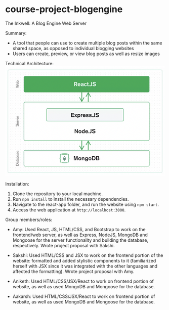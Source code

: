 # course-project-blogengine

The Inkwell: A Blog Engine Web Server

Summary:
- A tool that people can use to create multiple blog posts within the same shared space, as opposed to individual blogging websites
- Users can create, preview, or view blog posts as well as resize images

Technical Architecture:
![diagram](blog/react-app/public/technical-architecture.png)

Installation: 
1. Clone the repository to your local machine.
2. Run `npm install` to install the necessary dependencies.
3. Navigate to the react-app folder, and run the website using `npm start`.
4. Access the web application at `http://localhost:3000`.


Group members/roles:

- Amy: Used React, JS, HTML/CSS, and Bootstrap to work on the frontend/web server, as well as Express, NodeJS, MongoDB and Mongoose for the server functionality and building the database, respectively. Wrote project proposal with Sakshi.

- Sakshi: Used HTML/CSS and JSX to work on the frontend portion of the website: formatted and added stylistic components to it (familiarized herself with JSX since it was integrated with the other languages and affected the formatting). Wrote project proposal with Amy. 

- Aniketh: Used HTML/CSS/JSX/React to work on frontend portion of website, as well as used MongoDB and Mongoose for the database.

- Aakarsh: Used HTML/CSS/JSX/React to work on frontend portion of website, as well as used MongoDB and Mongoose for the database.
